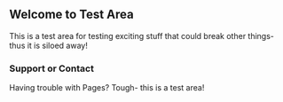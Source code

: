 ## Welcome to Test Area

This is a test area for testing exciting stuff that could break other things- thus it is siloed away! 


### Support or Contact

Having trouble with Pages? Tough- this is a test area! 
